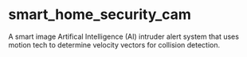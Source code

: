 # smart_home_security_cam
A smart image Artifical Intelligence (AI) intruder alert system that uses motion tech to determine velocity vectors for collision detection.
